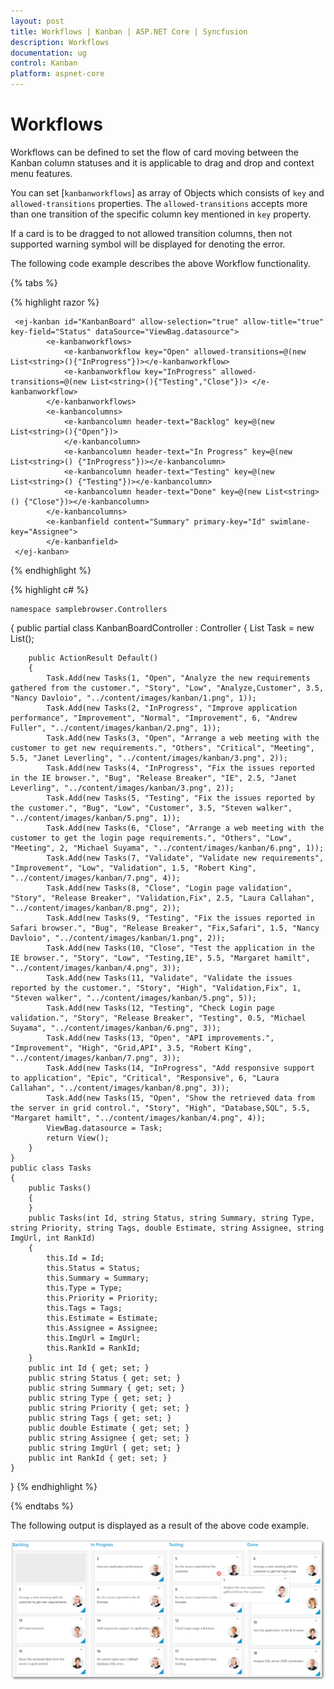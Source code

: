 ```yaml
---
layout: post
title: Workflows | Kanban | ASP.NET Core | Syncfusion
description: Workflows
documentation: ug
control: Kanban
platform: aspnet-core
---
```


# Workflows 

Workflows can be defined to set the flow of card moving between the Kanban column statuses and it is applicable to drag and drop and context menu features.

You can set [`kanbanworkflows`] as array of Objects which consists of `key` and `allowed-transitions` properties. The `allowed-transitions` accepts more than one transition of the specific column key mentioned in `key` property.

If a card is to be dragged to not allowed transition columns, then not supported warning symbol will be displayed for denoting the error.
        
The following code example describes the above Workflow functionality.

{% tabs %}

{% highlight razor %}

     <ej-kanban id="KanbanBoard" allow-selection="true" allow-title="true" key-field="Status" dataSource="ViewBag.datasource">
            <e-kanbanworkflows>
                <e-kanbanworkflow key="Open" allowed-transitions=@(new List<string>(){"InProgress"})></e-kanbanworkflow>
                <e-kanbanworkflow key="InProgress" allowed-transitions=@(new List<string>(){"Testing","Close"})> </e-kanbanworkflow>
            </e-kanbanworkflows>
            <e-kanbancolumns>
                <e-kanbancolumn header-text="Backlog" key=@(new List<string>(){"Open"})>
                </e-kanbancolumn>
                <e-kanbancolumn header-text="In Progress" key=@(new List<string>() {"InProgress"})></e-kanbancolumn>
                <e-kanbancolumn header-text="Testing" key=@(new List<string>() {"Testing"})></e-kanbancolumn>
                <e-kanbancolumn header-text="Done" key=@(new List<string>() {"Close"})></e-kanbancolumn>
            </e-kanbancolumns>
            <e-kanbanfield content="Summary" primary-key="Id" swimlane-key="Assignee">
            </e-kanbanfield>
     </ej-kanban>

{% endhighlight  %}

{% highlight c# %}

    namespace samplebrowser.Controllers
{
    public partial class KanbanBoardController : Controller
    {
        List<Tasks> Task = new List<Tasks>();

        public ActionResult Default()
        {
            Task.Add(new Tasks(1, "Open", "Analyze the new requirements gathered from the customer.", "Story", "Low", "Analyze,Customer", 3.5, "Nancy Davloio", "../content/images/kanban/1.png", 1));
            Task.Add(new Tasks(2, "InProgress", "Improve application performance", "Improvement", "Normal", "Improvement", 6, "Andrew Fuller", "../content/images/kanban/2.png", 1));
            Task.Add(new Tasks(3, "Open", "Arrange a web meeting with the customer to get new requirements.", "Others", "Critical", "Meeting", 5.5, "Janet Leverling", "../content/images/kanban/3.png", 2));
            Task.Add(new Tasks(4, "InProgress", "Fix the issues reported in the IE browser.", "Bug", "Release Breaker", "IE", 2.5, "Janet Leverling", "../content/images/kanban/3.png", 2));
            Task.Add(new Tasks(5, "Testing", "Fix the issues reported by the customer.", "Bug", "Low", "Customer", 3.5, "Steven walker", "../content/images/kanban/5.png", 1));
            Task.Add(new Tasks(6, "Close", "Arrange a web meeting with the customer to get the login page requirements.", "Others", "Low", "Meeting", 2, "Michael Suyama", "../content/images/kanban/6.png", 1));
            Task.Add(new Tasks(7, "Validate", "Validate new requirements", "Improvement", "Low", "Validation", 1.5, "Robert King", "../content/images/kanban/7.png", 4));
            Task.Add(new Tasks(8, "Close", "Login page validation", "Story", "Release Breaker", "Validation,Fix", 2.5, "Laura Callahan", "../content/images/kanban/8.png", 2));
            Task.Add(new Tasks(9, "Testing", "Fix the issues reported in Safari browser.", "Bug", "Release Breaker", "Fix,Safari", 1.5, "Nancy Davloio", "../content/images/kanban/1.png", 2));
            Task.Add(new Tasks(10, "Close", "Test the application in the IE browser.", "Story", "Low", "Testing,IE", 5.5, "Margaret hamilt", "../content/images/kanban/4.png", 3));
            Task.Add(new Tasks(11, "Validate", "Validate the issues reported by the customer.", "Story", "High", "Validation,Fix", 1, "Steven walker", "../content/images/kanban/5.png", 5));
            Task.Add(new Tasks(12, "Testing", "Check Login page validation.", "Story", "Release Breaker", "Testing", 0.5, "Michael Suyama", "../content/images/kanban/6.png", 3));
            Task.Add(new Tasks(13, "Open", "API improvements.", "Improvement", "High", "Grid,API", 3.5, "Robert King", "../content/images/kanban/7.png", 3));
            Task.Add(new Tasks(14, "InProgress", "Add responsive support to application", "Epic", "Critical", "Responsive", 6, "Laura Callahan", "../content/images/kanban/8.png", 3));
            Task.Add(new Tasks(15, "Open", "Show the retrieved data from the server in grid control.", "Story", "High", "Database,SQL", 5.5, "Margaret hamilt", "../content/images/kanban/4.png", 4));
            ViewBag.datasource = Task;
            return View();
        }
    }
    public class Tasks
    {
        public Tasks()
        {
        }
        public Tasks(int Id, string Status, string Summary, string Type, string Priority, string Tags, double Estimate, string Assignee, string ImgUrl, int RankId)
        {
            this.Id = Id;
            this.Status = Status;
            this.Summary = Summary;
            this.Type = Type;
            this.Priority = Priority;
            this.Tags = Tags;
            this.Estimate = Estimate;
            this.Assignee = Assignee;
            this.ImgUrl = ImgUrl;
            this.RankId = RankId;
        }
        public int Id { get; set; }
        public string Status { get; set; }
        public string Summary { get; set; }
        public string Type { get; set; }
        public string Priority { get; set; }
        public string Tags { get; set; }
        public double Estimate { get; set; }
        public string Assignee { get; set; }
        public string ImgUrl { get; set; }
        public int RankId { get; set; }
    }
}
{% endhighlight  %}

{% endtabs %}  


The following output is displayed as a result of the above code example.

![](WorkFlows_images/workflows1.png)
